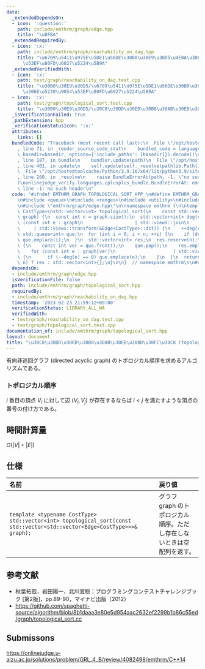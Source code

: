 ```yaml
---
data:
  _extendedDependsOn:
  - icon: ':question:'
    path: include/emthrm/graph/edge.hpp
    title: "\u8FBA"
  _extendedRequiredBy:
  - icon: ':x:'
    path: include/emthrm/graph/reachability_on_dag.hpp
    title: "\u6709\u5411\u975E\u5DE1\u56DE\u30B0\u30E9\u30D5\u4E0A\u306E\u5230\u9054\
      \u53EF\u80FD\u6027\u5224\u5B9A"
  _extendedVerifiedWith:
  - icon: ':x:'
    path: test/graph/reachability_on_dag.test.cpp
    title: "\u30B0\u30E9\u30D5/\u6709\u5411\u975E\u5DE1\u56DE\u30B0\u30E9\u30D5\u4E0A\
      \u306E\u5230\u9054\u53EF\u80FD\u6027\u5224\u5B9A"
  - icon: ':x:'
    path: test/graph/topological_sort.test.cpp
    title: "\u30B0\u30E9\u30D5/\u30C8\u30DD\u30ED\u30B8\u30AB\u30EB\u30BD\u30FC\u30C8"
  _isVerificationFailed: true
  _pathExtension: hpp
  _verificationStatusIcon: ':x:'
  attributes:
    links: []
  bundledCode: "Traceback (most recent call last):\n  File \"/opt/hostedtoolcache/Python/3.9.16/x64/lib/python3.9/site-packages/onlinejudge_verify/documentation/build.py\"\
    , line 71, in _render_source_code_stat\n    bundled_code = language.bundle(stat.path,\
    \ basedir=basedir, options={'include_paths': [basedir]}).decode()\n  File \"/opt/hostedtoolcache/Python/3.9.16/x64/lib/python3.9/site-packages/onlinejudge_verify/languages/cplusplus.py\"\
    , line 187, in bundle\n    bundler.update(path)\n  File \"/opt/hostedtoolcache/Python/3.9.16/x64/lib/python3.9/site-packages/onlinejudge_verify/languages/cplusplus_bundle.py\"\
    , line 401, in update\n    self.update(self._resolve(pathlib.Path(included), included_from=path))\n\
    \  File \"/opt/hostedtoolcache/Python/3.9.16/x64/lib/python3.9/site-packages/onlinejudge_verify/languages/cplusplus_bundle.py\"\
    , line 260, in _resolve\n    raise BundleErrorAt(path, -1, \"no such header\"\
    )\nonlinejudge_verify.languages.cplusplus_bundle.BundleErrorAt: emthrm/graph/edge.hpp:\
    \ line -1: no such header\n"
  code: "#ifndef EMTHRM_GRAPH_TOPOLOGICAL_SORT_HPP_\n#define EMTHRM_GRAPH_TOPOLOGICAL_SORT_HPP_\n\
    \n#include <queue>\n#include <ranges>\n#include <utility>\n#include <vector>\n\
    \n#include \"emthrm/graph/edge.hpp\"\n\nnamespace emthrm {\n\ntemplate <typename\
    \ CostType>\nstd::vector<int> topological_sort(\n    const std::vector<std::vector<Edge<CostType>>>&\
    \ graph) {\n  const int n = graph.size();\n  std::vector<int> deg(n, 0);\n  for\
    \ (const int e : graph\n                   | std::views::join\n              \
    \     | std::views::transform(&Edge<CostType>::dst)) {\n    ++deg[e];\n  }\n \
    \ std::queue<int> que;\n  for (int i = 0; i < n; ++i) {\n    if (deg[i] == 0)\
    \ que.emplace(i);\n  }\n  std::vector<int> res;\n  res.reserve(n);\n  while (!que.empty())\
    \ {\n    const int ver = que.front();\n    que.pop();\n    res.emplace_back(ver);\n\
    \    for (const int e : graph[ver]\n                     | std::views::transform(&Edge<CostType>::dst))\
    \ {\n      if (--deg[e] == 0) que.emplace(e);\n    }\n  }\n  return std::cmp_equal(res.size(),\
    \ n) ? res : std::vector<int>{};\n}\n\n}  // namespace emthrm\n\n#endif  // EMTHRM_GRAPH_TOPOLOGICAL_SORT_HPP_\n"
  dependsOn:
  - include/emthrm/graph/edge.hpp
  isVerificationFile: false
  path: include/emthrm/graph/topological_sort.hpp
  requiredBy:
  - include/emthrm/graph/reachability_on_dag.hpp
  timestamp: '2023-02-23 21:59:12+09:00'
  verificationStatus: LIBRARY_ALL_WA
  verifiedWith:
  - test/graph/reachability_on_dag.test.cpp
  - test/graph/topological_sort.test.cpp
documentation_of: include/emthrm/graph/topological_sort.hpp
layout: document
title: "\u30C8\u30DD\u30ED\u30B8\u30AB\u30EB\u30BD\u30FC\u30C8 (topological sort)"
---
```


有向非巡回グラフ (directed acyclic graph) のトポロジカル順序を求めるアルゴリズムである。


### トポロジカル順序

$i$ 番目の頂点 $V_i$ に対して辺 $(V_i, V_j)$ が存在するならば $i < j$ を満たすような頂点の番号の付け方である。


## 時間計算量

$O(\lvert V \rvert + \lvert E \rvert)$


## 仕様

|名前|戻り値|
|:--|:--|
|`template <typename CostType>`<br>`std::vector<int> topological_sort(const std::vector<std::vector<Edge<CostType>>>& graph);`|グラフ $\mathrm{graph}$ のトポロジカル順序。ただし存在しないときは空配列を返す。|


## 参考文献

- 秋葉拓哉，岩田陽一，北川宜稔：プログラミングコンテストチャレンジブック \[第2版\]，pp.89-90，マイナビ出版（2012）
- https://github.com/spaghetti-source/algorithm/blob/8b1daaa3e80e5d954aac2632ef2299b1b86c55ed/graph/topological_sort.cc


## Submissons

https://onlinejudge.u-aizu.ac.jp/solutions/problem/GRL_4_B/review/4082498/emthrm/C++14
